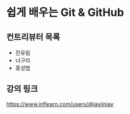 # 쉽게 배우는 Git & GitHub

## 컨트리뷰터 목록

- 진유림
- 너구리
- 홍성범

## 강의 링크
https://www.inflearn.com/users/@jayjinjay